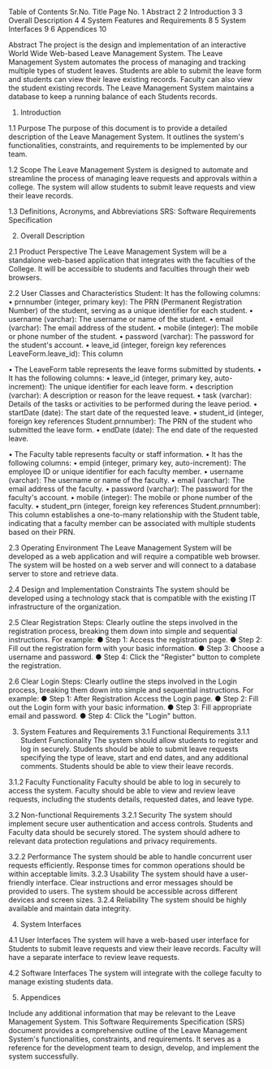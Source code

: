 Table of Contents
Sr.No.	Title	Page No.
1	Abstract	2
2	Introduction	3
3	Overall Description	4
4	System Features and Requirements	8
5	System Interfaces	9
6	Appendices	10





















Abstract
The project is the design and implementation of an interactive World Wide Web-based Leave Management System. The Leave Management System automates the process of managing and tracking multiple types of student leaves. Students are able to submit the leave form and students can view their leave existing records. Faculty can also view the student existing records. The Leave Management System maintains a database to keep a running balance of each Students records.























1. Introduction

1.1 Purpose
The purpose of this document is to provide a detailed description of the Leave Management System. It outlines the system's functionalities, constraints, and requirements to be implemented by  our team.

1.2 Scope
The Leave Management System is designed to automate and streamline the process of managing leave requests and approvals within a college. The system will allow students to submit leave requests and view their leave records.

1.3 Definitions, Acronyms, and Abbreviations
SRS: Software Requirements Specification






2. Overall Description

2.1 Product Perspective
The Leave Management System will be a standalone web-based application that integrates with the faculties of the College. It will be accessible to students and faculties through their web browsers.

2.2 User Classes and Characteristics
Student:
It has the following columns:
•	prnnumber (integer, primary key): The PRN (Permanent Registration Number) of the student, serving as a unique identifier for each student.
•	username (varchar): The username or name of the student.
•	email (varchar): The email address of the student.
•	mobile (integer): The mobile or phone number of the student.
•	password (varchar): The password for the student's account.
•	leave_id (integer, foreign key references LeaveForm.leave_id): This column 


•	The LeaveForm table represents the leave forms submitted by students.
•	It has the following columns:
•	leave_id (integer, primary key, auto-increment): The unique identifier for each leave form.
•	description (varchar): A description or reason for the leave request.
•	task (varchar): Details of the tasks or activities to be performed during the leave period.
•	startDate (date): The start date of the requested leave.
•	student_id (integer, foreign key references Student.prnnumber): The PRN of the student who submitted the leave form.
•	endDate (date): The end date of the requested leave.

•	The Faculty table represents faculty or staff information.
•	It has the following columns:
•	empid (integer, primary key, auto-increment): The employee ID or unique identifier for each faculty member.
•	username (varchar): The username or name of the faculty.
•	email (varchar): The email address of the faculty.
•	password (varchar): The password for the faculty's account.
•	mobile (integer): The mobile or phone number of the faculty.
•	student_prn (integer, foreign key references Student.prnnumber): This column establishes a one-to-many relationship with the Student table, indicating that a faculty member can be associated with multiple students based on their PRN.


 

2.3 Operating Environment
The Leave Management System will be developed as a web application and will require a compatible web browser. The system will be hosted on a web server and will connect to a database server to store and retrieve data.

2.4 Design and Implementation Constraints
The system should be developed using a technology stack that is compatible with the existing IT infrastructure of the organization. 




2.5  Clear Registration Steps: 
Clearly outline the steps involved in the registration process, breaking them down into simple and sequential instructions. For example:
● Step 1: Access the registration page.
● Step 2: Fill out the registration form with your basic information.
● Step 3: Choose a username and password.
● Step 4: Click the "Register"  button to complete the registration.


 


2.6 Clear Login Steps:
 Clearly outline the steps involved in the Login process, breaking them down into simple and sequential instructions. For example:
● Step 1: After Registration Access the Login page.
● Step 2: Fill out the Login form with your basic information.
● Step 3: Fill appropriate email and password.
● Step 4: Click the "Login" button.

 














3. System Features and Requirements
3.1 Functional Requirements
3.1.1 Student Functionality
The system should allow students to register and log in securely. Students should be able to submit leave requests specifying the type of leave, start and end dates, and any additional comments. Students should be able to view their leave records.

3.1.2 Faculty Functionality
Faculty should be able to log in securely to access the system.
Faculty should be able to view and review leave requests, including the students details, requested dates, and leave type.

3.2 Non-functional Requirements
3.2.1 Security
The system should implement secure user authentication and access controls. Students and Faculty data should be securely stored. The system should adhere to relevant data protection regulations and privacy requirements.

3.2.2 Performance
The system should be able to handle concurrent user requests efficiently. Response times for common operations should be within acceptable limits.
3.2.3 Usability
The system should have a user-friendly interface. Clear instructions and error messages should be provided to users. The system should be accessible across different devices and screen sizes.
3.2.4 Reliability
The system should be highly available and maintain data integrity. 




4. System Interfaces

4.1 User Interfaces
The system will have a web-based user interface for Students to submit leave requests and view their leave records. Faculty will have a separate interface to review leave requests. 

4.2 Software Interfaces
The system will integrate with the college faculty to manage existing students data. 















5. Appendices

Include any additional information that may be relevant to the Leave Management System.
This Software Requirements Specification (SRS) document provides a comprehensive outline of the Leave Management System's functionalities, constraints, and requirements. It serves as a reference for the development team to design, develop, and implement the system successfully.









